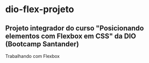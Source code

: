 # dio-flex-projeto

## Projeto integrador do curso "Posicionando elementos com Flexbox em CSS" da DIO (Bootcamp Santander)

Trabalhando com Flexbox
